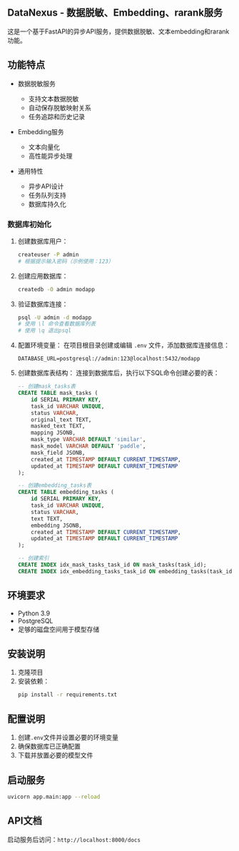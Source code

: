 ## DataNexus - 数据脱敏、Embedding、rarank服务

这是一个基于FastAPI的异步API服务，提供数据脱敏、文本embedding和rarank功能。

## 功能特点

- 数据脱敏服务
  - 支持文本数据脱敏
  - 自动保存脱敏映射关系
  - 任务追踪和历史记录

- Embedding服务
  - 文本向量化
  - 高性能异步处理

- 通用特性
  - 异步API设计
  - 任务队列支持
  - 数据库持久化

### 数据库初始化

1. 创建数据库用户：
   ```bash
   createuser -P admin
   # 根据提示输入密码（示例使用：123）
   ```

2. 创建应用数据库：
   ```bash
   createdb -O admin modapp
   ```

3. 验证数据库连接：
   ```bash
   psql -U admin -d modapp
   # 使用 \l 命令查看数据库列表
   # 使用 \q 退出psql
   ```

4. 配置环境变量：
   在项目根目录创建或编辑 `.env` 文件，添加数据库连接信息：
   ```
   DATABASE_URL=postgresql://admin:123@localhost:5432/modapp
   ```

5. 创建数据库表结构：
   连接到数据库后，执行以下SQL命令创建必要的表：
   ```sql
   -- 创建mask_tasks表
   CREATE TABLE mask_tasks (
       id SERIAL PRIMARY KEY,
       task_id VARCHAR UNIQUE,
       status VARCHAR,
       original_text TEXT,
       masked_text TEXT,
       mapping JSONB,
       mask_type VARCHAR DEFAULT 'similar',
       mask_model VARCHAR DEFAULT 'paddle',
       mask_field JSONB,
       created_at TIMESTAMP DEFAULT CURRENT_TIMESTAMP,
       updated_at TIMESTAMP DEFAULT CURRENT_TIMESTAMP
   );

   -- 创建embedding_tasks表
   CREATE TABLE embedding_tasks (
       id SERIAL PRIMARY KEY,
       task_id VARCHAR UNIQUE,
       status VARCHAR,
       text TEXT,
       embedding JSONB,
       created_at TIMESTAMP DEFAULT CURRENT_TIMESTAMP,
       updated_at TIMESTAMP DEFAULT CURRENT_TIMESTAMP
   );

   -- 创建索引
   CREATE INDEX idx_mask_tasks_task_id ON mask_tasks(task_id);
   CREATE INDEX idx_embedding_tasks_task_id ON embedding_tasks(task_id);
   ```

## 环境要求

- Python 3.9
- PostgreSQL
- 足够的磁盘空间用于模型存储

## 安装说明

1. 克隆项目
2. 安装依赖：
   ```bash
   pip install -r requirements.txt

## 配置说明

1. 创建`.env`文件并设置必要的环境变量
2. 确保数据库已正确配置
3. 下载并放置必要的模型文件

## 启动服务

```bash
uvicorn app.main:app --reload
```

## API文档

启动服务后访问：`http://localhost:8000/docs`